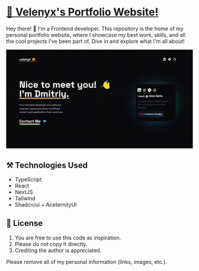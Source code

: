# [🐻 Velenyx's Portfolio Website!](https://velenyx.tech/)

Hey there! 🚀 I'm a Frontend developer. This repository is the home of my personal portfolio website, where I showcase my best work, skills, and all the cool projects I've been part of. Dive in and explore what I'm all about! 

[![Portfolio](./.github/assets/screenshot.png)](https://velenyx.tech/)

## ⚒️ Technologies Used

- TypeScript
- React
- NextJS
- Tailwind
- Shadcn/ui + AceternityUI

## 📃 License
1. You are free to use this code as inspiration.
2. Please do not copy it directly.
3. Crediting the author is appreciated.

Please remove all of my personal information (links, images, etc.).
